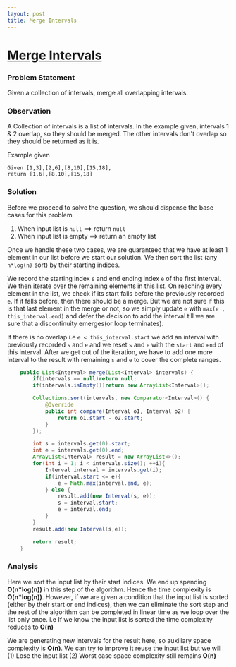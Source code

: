 ```yaml
---
layout: post
title: Merge Intervals
---
```

# [Merge Intervals](https://leetcode.com/problems/merge-intervals/)

### Problem Statement

Given a collection of intervals, merge all overlapping intervals.


### Observation

A Collection of intervals is a list of intervals. In the example given, intervals 1 & 2 overlap, so they should be merged. The other intervals don't overlap so they should be returned as it is. 

Example given 

````
Given [1,3],[2,6],[8,10],[15,18],
return [1,6],[8,10],[15,18]

````


### Solution

Before we proceed to solve the question, we should dispense the base cases for this problem
1. When input list is `null` ==> return `null`
2. When input list is empty ==> return an empty list

Once we handle these two cases, we are guaranteed that we have at least 1 element in our list before we start our solution. We then sort the list (any `n*log(n)` sort) by their starting indices. 

We record the starting index `s` and end ending index `e` of the first interval. We then iterate over the remaining elements in this list. On reaching every element in the list, we check if its start falls before the previously recorded `e`. If it falls before, then there should be a merge. But we are not sure if this is that last element in the merge or not, so we simply update `e` with `max(e , this_interval.end)` and defer the decision to add the interval till we are sure that a discontinuity emerges(or loop terminates). 
   
If there is no overlap i.e `e < this_interval.start` we add an interval with previously recorded `s` and `e` and we reset `s` and `e` with the `start` and `end` of this interval. After we get out of the iteration, we have to add one more interval to the result with remaining `s` and `e` to cover the complete ranges. 


```java
    public List<Interval> merge(List<Interval> intervals) {
        if(intervals == null)return null;
        if(intervals.isEmpty())return new ArrayList<Interval>();

        Collections.sort(intervals, new Comparator<Interval>() {
            @Override
            public int compare(Interval o1, Interval o2) {
                return o1.start - o2.start;
            }
        });

        int s = intervals.get(0).start;
        int e = intervals.get(0).end;
        ArrayList<Interval> result = new ArrayList<>();
        for(int i = 1; i < intervals.size(); ++i){
            Interval interval = intervals.get(i);
            if(interval.start <= e){
                e = Math.max(interval.end, e);
            } else {
                result.add(new Interval(s, e));
                s = interval.start;
                e = interval.end;
            }
        }
        result.add(new Interval(s,e));

        return result;
    }

```

### Analysis

Here we sort the input list by their start indices. We end up spending __O(n*log(n))__ in this step of the algorithm. Hence the time complexity is __O(n*log(n))__. However, if we are given a condition that the input list is sorted (either by their start or end indices), then we can eliminate the sort step and the rest of the algorithm can be completed in linear time as we loop over the list only once. i.e If we know the input list is sorted the time complexity reduces to __O(n)__

We are generating new Intervals for the result here, so auxiliary space complexity is __O(n)__. We can try to improve it reuse the input list but we will (1) Lose the input list (2) Worst case space complexity still remains __O(n)__